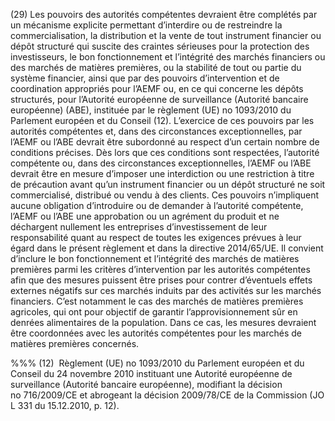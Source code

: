 (29) Les pouvoirs des autorités compétentes devraient être complétés par un mécanisme explicite permettant d’interdire ou de restreindre la commercialisation, la distribution et la vente de tout instrument financier ou dépôt structuré qui suscite des craintes sérieuses pour la protection des investisseurs, le bon fonctionnement et l’intégrité des marchés financiers ou des marchés de matières premières, ou la stabilité de tout ou partie du système financier, ainsi que par des pouvoirs d’intervention et de coordination appropriés pour l’AEMF ou, en ce qui concerne les dépôts structurés, pour l’Autorité européenne de surveillance (Autorité bancaire européenne) (ABE), instituée par le règlement (UE) no 1093/2010 du Parlement européen et du Conseil (12). L’exercice de ces pouvoirs par les autorités compétentes et, dans des circonstances exceptionnelles, par l’AEMF ou l’ABE devrait être subordonné au respect d’un certain nombre de conditions précises. Dès lors que ces conditions sont respectées, l’autorité compétente ou, dans des circonstances exceptionnelles, l’AEMF ou l’ABE devrait être en mesure d’imposer une interdiction ou une restriction à titre de précaution avant qu’un instrument financier ou un dépôt structuré ne soit commercialisé, distribué ou vendu à des clients. Ces pouvoirs n’impliquent aucune obligation d’introduire ou de demander à l’autorité compétente, l’AEMF ou l’ABE une approbation ou un agrément du produit et ne déchargent nullement les entreprises d’investissement de leur responsabilité quant au respect de toutes les exigences prévues à leur égard dans le présent règlement et dans la directive 2014/65/UE. Il convient d’inclure le bon fonctionnement et l’intégrité des marchés de matières premières parmi les critères d’intervention par les autorités compétentes afin que des mesures puissent être prises pour contrer d’éventuels effets externes négatifs sur ces marchés induits par des activités sur les marchés financiers. C’est notamment le cas des marchés de matières premières agricoles, qui ont pour objectif de garantir l’approvisionnement sûr en denrées alimentaires de la population. Dans ce cas, les mesures devraient être coordonnées avec les autorités compétentes pour les marchés de matières premières concernés.

%%% (12)  Règlement (UE) no 1093/2010 du Parlement européen et du Conseil du 24 novembre 2010 instituant une Autorité européenne de surveillance (Autorité bancaire européenne), modifiant la décision no 716/2009/CE et abrogeant la décision 2009/78/CE de la Commission (JO L 331 du 15.12.2010, p. 12).